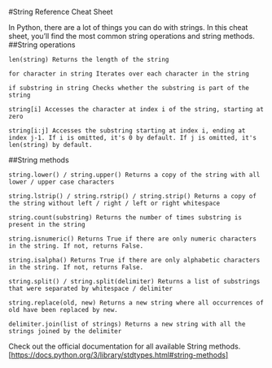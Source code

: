 #String Reference Cheat Sheet

In Python, there are a lot of things you can do with strings. In this cheat sheet, you’ll find the most common string operations and string methods.
##String operations

    len(string) Returns the length of the string

    for character in string Iterates over each character in the string

    if substring in string Checks whether the substring is part of the string

    string[i] Accesses the character at index i of the string, starting at zero

    string[i:j] Accesses the substring starting at index i, ending at index j-1. If i is omitted, it's 0 by default. If j is omitted, it's len(string) by default.

##String methods

    string.lower() / string.upper() Returns a copy of the string with all lower / upper case characters

    string.lstrip() / string.rstrip() / string.strip() Returns a copy of the string without left / right / left or right whitespace

    string.count(substring) Returns the number of times substring is present in the string

    string.isnumeric() Returns True if there are only numeric characters in the string. If not, returns False.

    string.isalpha() Returns True if there are only alphabetic characters in the string. If not, returns False.

    string.split() / string.split(delimiter) Returns a list of substrings that were separated by whitespace / delimiter

    string.replace(old, new) Returns a new string where all occurrences of old have been replaced by new.

    delimiter.join(list of strings) Returns a new string with all the strings joined by the delimiter 

Check out the official documentation for all available String methods.  [https://docs.python.org/3/library/stdtypes.html#string-methods]
